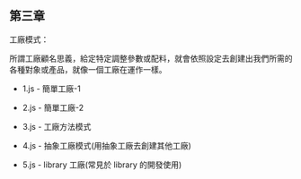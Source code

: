 ## 第三章

工廠模式：

所謂工廠顧名思義，給定特定調整參數或配料，就會依照設定去創建出我們所需的各種對象或產品，就像一個工廠在運作一樣。

- 1.js - 簡單工廠-1

- 2.js - 簡單工廠-2

- 3.js - 工廠方法模式

- 4.js - 抽象工廠模式(用抽象工廠去創建其他工廠)

- 5.js - library 工廠(常見於 library 的開發使用)
